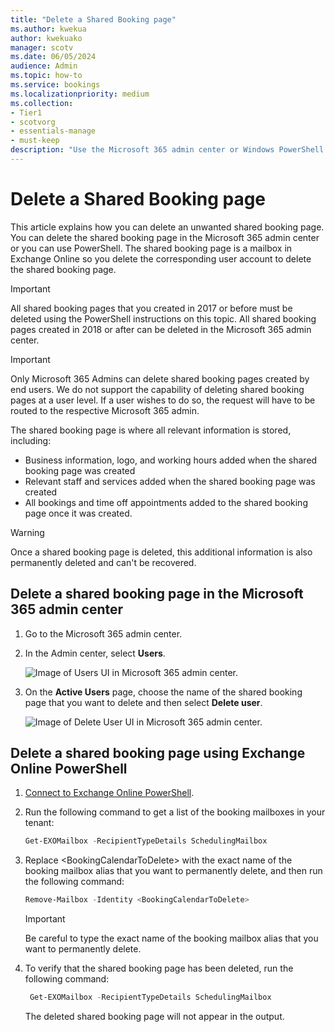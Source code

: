 ```yaml
---
title: "Delete a Shared Booking page"
ms.author: kwekua
author: kwekuako
manager: scotv
ms.date: 06/05/2024
audience: Admin
ms.topic: how-to
ms.service: bookings
ms.localizationpriority: medium
ms.collection:
- Tier1
- scotvorg
- essentials-manage
- must-keep
description: "Use the Microsoft 365 admin center or Windows PowerShell to delete Bookings calendars."
---
```


# Delete a Shared Booking page

This article explains how you can delete an unwanted shared booking page. You can delete the shared booking page in the Microsoft 365 admin center or you can use PowerShell. The shared booking page is a mailbox in Exchange Online so you delete the corresponding user account to delete the shared booking page.

> [!IMPORTANT]
> All shared booking pages that you created in 2017 or before must be deleted using the PowerShell instructions on this topic. All shared booking pages created in 2018 or after can be deleted in the Microsoft 365 admin center.

> [!IMPORTANT]
> Only Microsoft 365 Admins can delete shared booking pages created by end users. We do not support the capability of deleting shared booking pages at a user level. If a user wishes to do so, the request will have to be routed to the respective Microsoft 365 admin.

The shared booking page is where all relevant information is stored, including:

- Business information, logo, and working hours added when the shared booking page was created
- Relevant staff and services added when the shared booking page was created
- All bookings and time off appointments added to the shared booking page once it was created.

> [!WARNING]
> Once a shared booking page is deleted, this additional information is also permanently deleted and can't be recovered.

## Delete a shared booking page in the Microsoft 365 admin center

1. Go to the Microsoft 365 admin center.

1. In the Admin center, select **Users**.

   ![Image of Users UI in Microsoft 365 admin center.](../media/bookings-admin-center-users.png)

1. On the **Active Users** page, choose the name of the shared booking page that you want to delete and then select **Delete user**.

   ![Image of Delete User UI in Microsoft 365 admin center.](../media/bookings-delete-user.png)

## Delete a shared booking page using Exchange Online PowerShell

1. [Connect to Exchange Online PowerShell](/powershell/exchange/connect-to-exchange-online-powershell).

2. Run the following command to get a list of the booking mailboxes in your tenant:

   ```powershell
   Get-EXOMailbox -RecipientTypeDetails SchedulingMailbox
   ```

3. Replace \<BookingCalendarToDelete\> with the exact name of the booking mailbox alias that you want to permanently delete, and then run the following command:

   ```powershell
   Remove-Mailbox -Identity <BookingCalendarToDelete>
   ```

   > [!IMPORTANT]
   > Be careful to type the exact name of the booking mailbox alias that you want to permanently delete.

4. To verify that the shared booking page has been deleted, run the following command:

   ```powershell
    Get-EXOMailbox -RecipientTypeDetails SchedulingMailbox
   ```

   The deleted shared booking page will not appear in the output.
